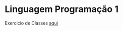 # Linguagem Programação 1
Exercicio de Classes [aqui](https://github.com/VilRL/linguagem_programacao1/tree/main/aula_09_03)
